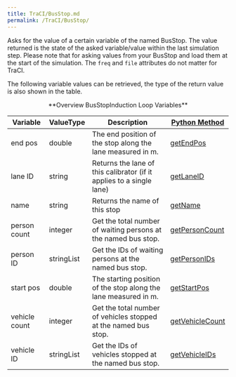 ```yaml
---
title: TraCI/BusStop.md
permalink: /TraCI/BusStop/
---
```

Asks for the value of a certain variable of the named BusStop.
The value returned is the state of the asked variable/value within the
last simulation step. Please note that for asking values from your
BusStop and load them at the start of the simulation. The `freq` and `file`
attributes do not matter for TraCI.

The following variable values can be retrieved, the type of the return
value is also shown in the table.

<center>
**Overview BusStopInduction Loop Variables**
</center>

| Variable                                     | ValueType           | Description       |  [Python Method](../TraCI/Interfacing_TraCI_from_Python.md)    |
| -------------------------------------------- | ------------------- | ----------------- | -------------------------------------------------------------- |
| end pos                                  | double          | The end position of the stop along the lane measured in m.  | [getEndPos](https://sumo.dlr.de/pydoc/traci._busstop.html#BusStopDomain-getEndPos) |    
| lane ID                                  | string          | Returns the lane of this calibrator (if it applies to a single lane)        | [getLaneID](https://sumo.dlr.de/pydoc/traci._busstop.html#BusStopDomain-getLaneID) |    
| name                                  | string          | Returns the name of this stop        | [getName](https://sumo.dlr.de/pydoc/traci._busstop.html#BusStopDomain-getName) |    
| person count                                  | integer          | Get the total number of waiting persons at the named bus stop.        | [getPersonCount](https://sumo.dlr.de/pydoc/traci._busstop.html#BusStopDomain-getPersonCount) |    
| person ID                                  | stringList          | Get the IDs of waiting persons at the named bus stop.       | [getPersonIDs](https://sumo.dlr.de/pydoc/traci._busstop.html#BusStopDomain-getPersonIDs) |    
| start pos                                  | double          | The starting position of the stop along the lane measured in m.        | [getStartPos](https://sumo.dlr.de/pydoc/traci._busstop.html#BusStopDomain-getStartPos) |    
| vehicle count                                  | integer          | Get the total number of vehicles stopped at the named bus stop.        | [getVehicleCount](https://sumo.dlr.de/pydoc/traci._busstop.html#BusStopDomain-getVehicleCount) |    
| vehicle ID                                  | stringList          | Get the IDs of vehicles stopped at the named bus stop.       |[getVehicleIDs](https://sumo.dlr.de/pydoc/traci._busstop.html#BusStopDomain-getVehicleIDs)  |    

